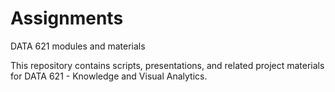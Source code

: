 # Assignments
DATA 621 modules and materials

This repository contains scripts, presentations, and related project materials for DATA 621 - Knowledge and Visual Analytics.
